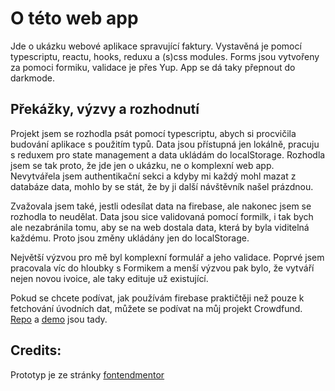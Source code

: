 # O této web app
Jde o ukázku webové aplikace spravující faktury. Vystavěná je pomocí typescriptu, reactu, hooks, reduxu a (s)css modules. Forms jsou vytvořeny za pomoci formiku, validace je přes Yup. 
App se dá taky přepnout do darkmode. 

## Překážky, výzvy a rozhodnutí
Projekt jsem se rozhodla psát pomocí typescriptu, abych si procvičila budování aplikace s použitím typů. 
Data jsou přístupná jen lokálně, pracuju s reduxem pro state management a data ukládám do localStorage. Rozhodla jsem se tak proto, že jde jen o ukázku, ne o komplexní web app. Nevytvářela jsem authentikační sekci a kdyby mi každý mohl mazat z databáze data, mohlo by se stát, že by ji další návštěvník našel prázdnou. 

Zvažovala jsem také, jestli odesílat data na firebase, ale nakonec jsem se rozhodla to neudělat. Data jsou sice validovaná pomocí formilk, i tak bych ale nezabránila tomu, aby se na web dostala data, která by byla viditelná každému. Proto jsou změny ukládány jen do localStorage. 

Největší výzvou pro mě byl komplexní formulář a jeho validace. Poprvé jsem pracovala víc do hloubky s Formikem a menší výzvou pak bylo, že vytváří nejen novou ivoice, ale taky edituje už existující. 

Pokud se chcete podívat, jak používám firebase praktičtěji než pouze k fetchování úvodních dat, můžete se podívat na můj projekt 
Crowdfund. [Repo](https://github.com/t3ssk/CrowdfundingReactProject) a [demo](https://t3ssk.github.io/CrowdfundingReactProject/) jsou tady. 

## Credits: 
Prototyp je ze stránky [fontendmentor](http://frontendmentor.io)